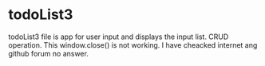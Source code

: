# todoList3
todoList3 file is app for user input and displays the input list. CRUD operation.
This window.close() is not working. I have cheacked internet ang github forum no
answer.

